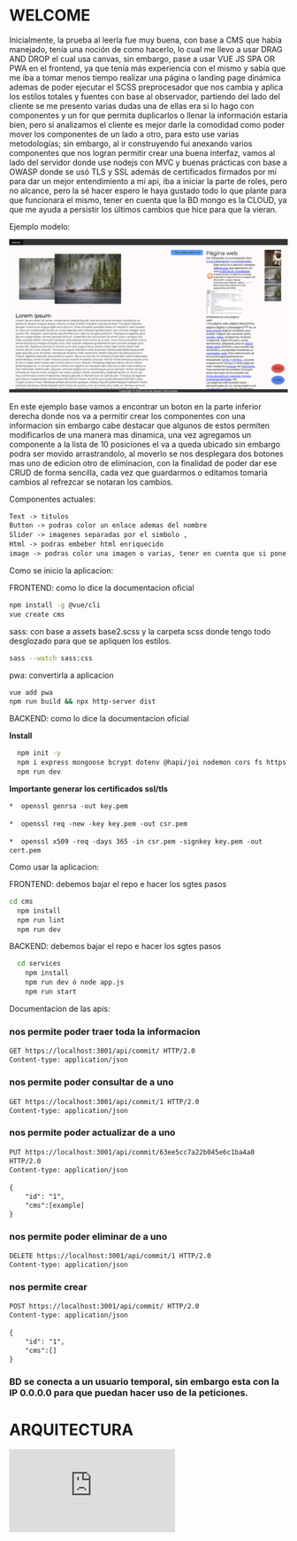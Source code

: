 # WELCOME

Inicialmente, la prueba al leerla fue muy buena, con base a CMS que había manejado, tenía una noción de como hacerlo, lo cual me llevo a usar DRAG AND DROP el cual usa canvas, sin embargo, pase a usar VUE JS SPA OR PWA en el frontend, ya que tenía más experiencia con el mismo y sabía que me iba a tomar menos tiempo realizar una página o landing page dinámica ademas de poder ejecutar el SCSS preprocesador que nos cambia y aplica los estilos totales y fuentes con base al observador, partiendo del lado del cliente se me presento varias dudas una de ellas era si lo hago con componentes y un for que permita duplicarlos o llenar la información estaría bien, pero si analizamos el cliente es mejor darle la comodidad como poder mover los componentes de un lado a otro, para esto use varias metodologías; sin embargo, al ir construyendo fui anexando varios componentes que nos logran permitir crear una buena interfaz, vamos al lado del servidor donde use nodejs con MVC y buenas prácticas con base a OWASP donde se usó TLS y SSL además de certificados firmados por mí para dar un mejor entendimiento a mi api, iba a iniciar la parte de roles, pero no alcance, pero la sé hacer espero le haya gustado todo lo que plante para que funcionara el mismo, tener en cuenta que la BD mongo es la CLOUD, ya que me ayuda a persistir los últimos cambios que hice para que la vieran. 

Ejemplo modelo:

![Example](https://raw.githubusercontent.com/stevenhdz/test4/master/cms/Captura%20de%20pantalla%202023-02-16%20a%20la(s)%202.39.16%20a.m..png "Example")

En este ejemplo base vamos a encontrar un boton en la parte inferior derecha donde nos va a permitir crear los componentes con una informacion
sin embargo cabe destacar que algunos de estos permiten modificarlos de una manera mas dinamica, una vez agregamos un componente a la lista de 10 posiciones el va a queda ubicado sin embargo podra ser movido arrastrandolo, al moverlo se nos desplegara dos botones mas uno de edicion otro de eliminacion, con la finalidad de poder dar ese CRUD de forma sencilla, cada vez que guardarmos o editamos tomaria cambios al refrezcar se notaran los cambios.

Componentes actuales:

```html
Text -> titulos
Button -> podras color un enlace ademas del nombre
Slider -> imagenes separadas por el simbolo , 
Html -> podras embeber html enriquecido
image -> podras color una imagen o varias, tener en cuenta que si pone varias se podra dar clic y abrir un visualizador, cuando usar una ejemplo un logo.
```

Como se inicio la aplicacion:

  FRONTEND: como lo dice la documentacion oficial

```sh
npm install -g @vue/cli
vue create cms
```

  sass: con base a assets base2.scss y la carpeta scss donde tengo todo desglozado para que se apliquen los estilos.
  
  ```sh
sass --watch sass:css

```

  pwa: convertirla a aplicacion
  
    
  ```sh
vue add pwa
npm run build && npx http-server dist
```
  
    
  BACKEND: como lo dice la documentacion oficial
  
  **Install**

```sh
  npm init -y
  npm i express mongoose bcrypt dotenv @hapi/joi nodemon cors fs https method-override morgan axios colors
  npm run dev
```

  **Importante generar los certificados ssl/tls**

    *  openssl genrsa -out key.pem

    *  openssl req -new -key key.pem -out csr.pem

    *  openssl x509 -req -days 365 -in csr.pem -signkey key.pem -out cert.pem
  


Como usar la aplicacion:

  FRONTEND: debemos bajar el repo e hacer los sgtes pasos

```sh
cd cms
  npm install
  npm run lint
  npm run dev
```
    
  BACKEND: debemos bajar el repo e hacer los sgtes pasos
  
```sh
  cd services
    npm install
    npm run dev ó node app.js
    npm run start
  ```
  
  Documentacion de las apis:
  

### nos permite poder traer toda la informacion

```http
GET https://localhost:3001/api/commit/ HTTP/2.0
Content-type: application/json
  ```


### nos permite poder consultar de a uno

```http
GET https://localhost:3001/api/commit/1 HTTP/2.0
Content-type: application/json
 ```

### nos permite poder actualizar de a uno

```http
PUT https://localhost:3001/api/commit/63ee5cc7a22b045e6c1ba4a0 HTTP/2.0
Content-type: application/json

{
    "id": "1",
    "cms":[example]
}
 ```


### nos permite poder eliminar de a uno

```http
DELETE https://localhost:3001/api/commit/1 HTTP/2.0
Content-type: application/json
 ```
 
 
### nos permite crear

```http
POST https://localhost:3001/api/commit/ HTTP/2.0
Content-type: application/json

{
    "id": "1",
    "cms":[]
}
 ```
 
### BD se conecta a un usuario temporal, sin embargo esta con la IP 0.0.0.0 para que puedan hacer uso de la peticiones.

# ARQUITECTURA

![Example](https://viewer.diagrams.net/index.html?tags=%7B%7D&highlight=0000ff&edit=_blank&layers=1&nav=1#R7Vxbk6I4FP41PmoB4fo4arszVdO7UztbtbNPVoSImQZiQWjt%2BfWbQFAgKIw2jX3pF8lJSCDfd04OJyc9ArNw%2F0cMt5t74qFgpCnefgTmI01TdaCzHy55yiWWJQR%2BjD3R6Cj4jn8hIVSENMUeSioNKSEBxduq0CVRhFxakcE4JrtqszUJqqNuoY8kwXcXBrL0X%2BzRTS61Neso%2F4ywvylGVk0nrwlh0Vi8SbKBHtmVROBuBGYxITS%2FCvczFPDJK%2BYlv29xovbwYDGKaJcbVl%2BU%2Fedo%2B%2BPPz75CZsRy0O7fsZb38giDVLzwFLoPKPLEM9OnYiKSHQ4DGLHSNKEwpgIqhZXXOAhmJCBx1hJ4ENlrN2sXkwdUqjFdG63WrEaMimKK9idfRz1MEmMXIiGi8RNrIm4wxbQKXqlAlHdHlIAjZJsSQrouhFAwwz90fRjtb8YkGPns1Q%2FDWbXhdHk4o2m02mAwoCiOIEVTkkZeUgaMXZTe8yjKYPwNSHUJUglLDyYb5An0SEoDHDGYCgXiwg0N2aBzlV3CAPsRu3YZMIgBOQ3gCgXfSIIpJpUKjidmqvO11mBFKCVhqcEn0SUlW06TDdzyBwv3Prchkx1aBcQnySQkkU%2B8VSeynGb3SQZpVUg1MLElTHV1ojWgahbSJhJVAP1d9Ix29GCyzYFa4z1HcbpFMWajcwzmbAhmGtG3o%2BgslgejxEGv0CLZQhdH%2Fj8cojlgAhxmprL4nePQZ28YYIbPAroUP6Klh2P2ZIRPwwLzESJEl25AUm%2BSPPpd9f4CKI0qlMCeGJ3UE6hFw2cH8mD2j8Ahjy0tokhiumEkj2Bwd5ROY24Vjpp5aPOVZDBwCH8iSp%2BE8YUpJVWA2STGTz%2F4%2FRNFMQrBf5nABEV5vhcj5KWncqnEnFy4x%2FRH0Tu7zvsyROnYEy88lQr1fvLZ4FNwAfBsGkkau%2BhMO1M4BzD20bn%2B1BNMilEAOYmrHsSzs0LWbzdGbD1oJEtmSFs0uG5TQ%2Bx5OZdQgn%2FBVVCs0lvCVDJ7H2M6MubntFE4U%2BLmowvTDpbSPLmie8ZBU69o6hjkxc6zL%2Fr%2Bxl%2Bm1ISs1wmDvYfltHiY167HN6N%2FYFD9MyX9S7fe29G%2F8z4zs9u2qt28xskuz4fGXaNx%2BqAaZ0kaF%2BCEvhF9O%2B%2BWMn1jf5UFz7h57QNDaN%2FN6IoxqK7YjbryV%2FRWlqcTa%2F9BXXRNVSvqot%2B8uugfi9WzKqA5qAI6kgJ6KEBvxj084Qkc9c%2B0nYr%2BjW9eAWWHXsKqMcJZCXZdGLmU0C4xoR7VhLsETGDkxYS%2FTj1mbs9mps5mZsoae5h1V9RFJAu5n%2BTC8wbONAM0RM50dWIJaTl4Zpi9Bc%2BKj5RzqCYPiLqbkRSvrgC722CKeCiT37RjQMhTr9mWcac1bVessz9JN6e50dVmma1lP1xdtVlWoWZirSZ1GqVZF%2FWWzomOrexuVt%2FQiVqTcTei0jYzJ60cb7VdzeH6h3SVBXpRMsEu73G6jb9kF3O4xX0RF6jVQJLRcT%2FG7oux4IOxH4z9Hcaq6tCU7bBT%2BEHZD8qWKGupHTfW%2BiNthw3SD9K%2Bb9Jak2rMTeuarNEbaTt8pHyQ9l2TVqtaWjC0cyC7s4uYsIm8LjPMQLanN3HT1lbANLt%2B6J7f5dJ7SQ27bjYHiRKOLozpFTsAbTE9sbPTHtM7gdfLxPTk%2FSeZwcIGFClOpTlsNhqtxifLkeOplH6GYpMVzgb7VORycYilxK4i1WpDKU93%2FcQnQlu4XqRmtmmNGT%2FiictG1BYepJCnXTF5wn7TKLsa88DX%2BJEEPE624EZm8Ziin8lY1ezJNvIvt2fnQ%2FmaU40jag3mzJY10OjLnMkbK6%2BfBKCVBDu0GnvoEQVkGzI0xzDyxglNPUxYpcGDbAvTdJZeDP1lSFY4QEsPJewdlylepvveSWI5NU8NNJhqx5J5UsienSdy%2FF%2FiiQRQiShyEF%2FyQgp6rdlqKiy3qo1OpFX%2BSmPE3yiEEavlGC598sgziCNmmbXFfSb3lnOUPDBSXp1l2YJXLcvSlMEyG5TaBL1lywJriHW1tPvG%2FbbS7tuY%2BdK6dcn%2B26U59P2t7sVObOvy7gy5uhdP%2BaYse%2FvyTtZr7KJxvsar1sGc4yBljIEuQclS0ceK1bcNV4FddbYbVnpVa7AKB%2BHzGwWZAS9rFCxg9GIU1mtkuo1GwbOclXLNNn5XowBeyihkt36KY%2FhUaiCW12PPxTbz%2BUM6i4uas4t8%2FGfdrgaDpFcdyTmq5IoYLax8xQS0b4CAmn2egJpyXXtgOS%2FAWHmFnQU8RUFOimldN08fNzqXSnEicJdxsDiU2ZRyERL3Id2yBTSikH0Gx8kkTVB8n53tbHCssr9qjZZXKYrtrjufW7zEs67tszQ41g3xKrO3cJU5hJG6PRcYGC9kbK5DS94Sm7Mvej4Uj9YqXswAqOPJCExHvaWucXAT8XErIShSmspwX53l1OKk6lbVzjaEGQ7b8ZXzgX1pmCpHJSPioZ9sbVGyzwAlfHTfEGjnI%2FZ2bVkz5E1mVXlReJwhDGAHc1YcRmv9eLc7Wq6ciIN9vctx2fvi0LeSHRx%2BNzpQOyeiOg068KImqui4hE22dfBuELHMWhqB0vFQeW%2BI2K%2FdKmkdrdKgRgkMYvwv%2FUR%2FTnjAa4Cn2KR%2Ff%2FDorwKegc%2FLDwdP14%2FFa%2BG5KDJlODUf29HLULe2V18i1KQPHLkfjjtdj8fdBHd08xa5I2esze6%2FS3wqJatlyZTfq8mUkt9znU9fmwdFDjvYTT69bv%2B%2BCzniCXrF%2F5LLJ%2FX4H%2FnA3f8%3D "example")
 

